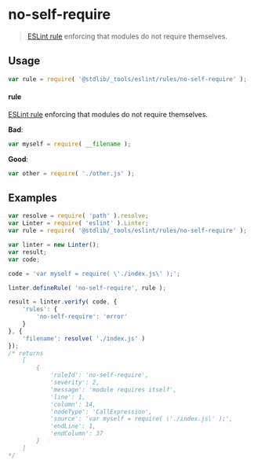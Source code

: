 <!--

@license Apache-2.0

Copyright (c) 2018 The Stdlib Authors.

Licensed under the Apache License, Version 2.0 (the "License");
you may not use this file except in compliance with the License.
You may obtain a copy of the License at

   http://www.apache.org/licenses/LICENSE-2.0

Unless required by applicable law or agreed to in writing, software
distributed under the License is distributed on an "AS IS" BASIS,
WITHOUT WARRANTIES OR CONDITIONS OF ANY KIND, either express or implied.
See the License for the specific language governing permissions and
limitations under the License.

-->

# no-self-require

> [ESLint rule][eslint-rules] enforcing that modules do not require themselves.

<section class="intro">

</section>

<!-- /.intro -->

<section class="usage">

## Usage

```javascript
var rule = require( '@stdlib/_tools/eslint/rules/no-self-require' );
```

#### rule

[ESLint rule][eslint-rules] enforcing that modules do not require themselves.

**Bad**:

<!-- run-disable -->

<!-- eslint-disable stdlib/no-self-require, stdlib/no-dynamic-require -->

```javascript
var myself = require( __filename );
```

**Good**:

<!-- run-disable -->

```javascript
var other = require( './other.js' );
```

</section>

<!-- /.usage -->

<section class="examples">

## Examples

<!-- eslint no-undef: "error" -->

```javascript
var resolve = require( 'path' ).resolve;
var Linter = require( 'eslint' ).Linter;
var rule = require( '@stdlib/_tools/eslint/rules/no-self-require' );

var linter = new Linter();
var result;
var code;

code = 'var myself = require( \'./index.js\' );';

linter.defineRule( 'no-self-require', rule );

result = linter.verify( code, {
    'rules': {
        'no-self-require': 'error'
    }
}, {
    'filename': resolve( './index.js' )
});
/* returns
    [
        {
            'ruleId': 'no-self-require',
            'severity': 2,
            'message': 'module requires itself',
            'line': 1,
            'column': 14,
            'nodeType': 'CallExpression',
            'source': 'var myself = require( \'./index.js\' );',
            'endLine': 1,
            'endColumn': 37
        }
    ]
*/
```

</section>

<!-- /.examples -->

<section class="links">

[eslint-rules]: https://eslint.org/docs/developer-guide/working-with-rules

</section>

<!-- /.links -->
